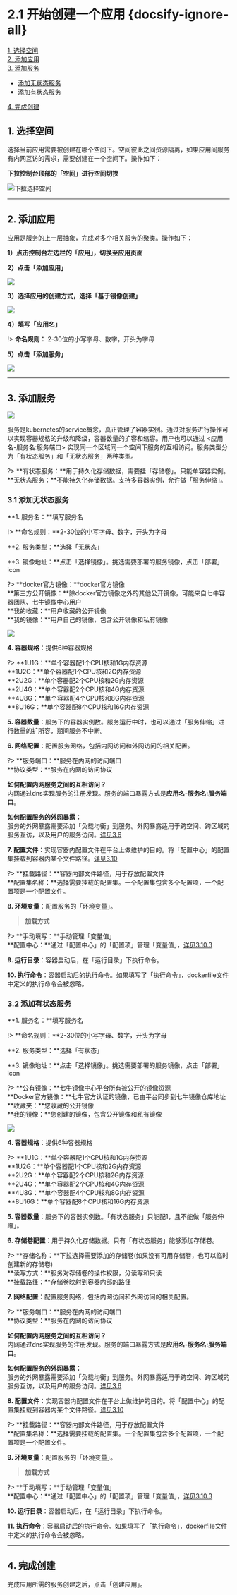 # 2.1 开始创建一个应用 {docsify-ignore-all}

[1. 选择空间](#jump1)    
[2. 添加应用](#jump2)    
[3. 添加服务](#jump3) 
   
- [添加无状态服务](#jump31)    
- [添加有状态服务](#jump32)

[4. 完成创建](#jump4)

## <span id="jump1">1. 选择空间</span>

选择当前应用需要被创建在哪个空间下。空间彼此之间资源隔离，如果应用间服务有内网互访的需求，需要创建在一个空间下。操作如下：  
 
**下拉控制台顶部的「空间」进行空间切换**

![下拉选择空间](_figures/quick-start/create-app-namespace.png)

***
## <span id="jump2">2. 添加应用</span>
应用是服务的上一层抽象，完成对多个相关服务的聚类。操作如下：

**1）点击控制台左边栏的「应用」，切换至应用页面**    
 
**2）点击「添加应用」**    

![](_figures/quick-start/create-app-1.png)

**3）选择应用的创建方式，选择「基于镜像创建」**    

![](_figures/quick-start/create-app-3.png)

**4）填写「应用名」**    
 
!> **命名规则：** 2-30位的小写字母、数字，开头为字母

**5）点击「添加服务」**

![](_figures/quick-start/create-app-4.png)  

***
## <span id="jump3">3. 添加服务</span>

![](_figures/quick-start/create-app-5.png) 

服务是kubernetes的service概念，真正管理了容器实例。通过对服务进行操作可以实现容器规格的升级和降级，容器数量的扩容和缩容。用户也可以通过 <应用名-服务名:服务端口> 实现同一个区域同一个空间下服务的互相访问。服务类型分为「有状态服务」和「无状态服务」两种类型。

?> **有状态服务：**用于持久化存储数据，需要挂「存储卷」。只能单容器实例。    
   **无状态服务：**不能持久化存储数据。支持多容器实例，允许做「服务伸缩」。

### <span id="jump31">3.1 添加无状态服务</span>

**1. 服务名：**填写服务名

!> **命名规则：**2-30位的小写字母、数字，开头为字母

**2. 服务类型：**选择「无状态」

**3. 镜像地址：**点击「选择镜像」。挑选需要部署的服务镜像，点击「部署」icon

?> **docker官方镜像：**docker官方镜像    
   **第三方公开镜像：**除docker官方镜像之外的其他公开镜像，可能来自七牛容器团队、七牛镜像中心用户    
   **我的收藏：**用户收藏的公开镜像    
   **我的镜像：**用户自己的镜像，包含公开镜像和私有镜像   
   
![](_figures/quick-start/create-app-images-center.png) 

**4. 容器规格**：提供6种容器规格

?> **1U1G：**单个容器配1个CPU核和1G内存资源  
   **1U2G：**单个容器配1个CPU核和2G内存资源  
   **2U2G：**单个容器配2个CPU核和2G内存资源  
   **2U4G：**单个容器配2个CPU核和4G内存资源    
   **4U8G：**单个容器配4个CPU核和8G内存资源    
   **8U16G：**单个容器配8个CPU核和16G内存资源      

**5. 容器数量**：服务下的容器实例数。服务运行中时，也可以通过「服务伸缩」进行数量的扩所容，期间服务不中断。

**6. 网络配置**：配置服务网络，包括内网访问和外网访问的相关配置。

?> **服务端口：**服务在内网的访问端口    
   **协议类型：**服务在内网的访问协议

**如何配置内网服务之间的互相访问？**    
内网通过dns实现服务的注册发现。服务的端口暴露方式是**应用名-服务名:服务端口**。

**如何配置服务的外网暴露：**    
服务的外网暴露需要添加「负载均衡」到服务。外网暴露适用于跨空间、跨区域的服务互访，以及用户的服务访问。[详见3.6](https://kirk-enterprise.github.io/kirk-docs/#/quick-start/cluster-app?id=span-idjump2222-服务的外网访问)

**7. 配置文件**：实现容器内配置文件在平台上做维护的目的。将「配置中心」的配置集挂载到容器内某个文件路径。[详见3.10](user-guide/configmap.md)

?> **挂载路径：**容器内部文件路径，用于存放配置文件    
   **配置集名称：**选择需要挂载的配置集。一个配置集包含多个配置项，一个配置项是一个配置文件。
      
**8. 环境变量**：配置服务的「环境变量」。

> **加载方式**

?> **手动填写：**手动管理「变量值」  
   **配置中心：**通过「配置中心」的「配置项」管理「变量值」，[详见3.10.3](https://kirk-enterprise.github.io/kirk-docs/#/user-guide/configmap?id=_3103-环境变量中的应用)

**9. 运行目录**：容器启动后，在「运行目录」下执行命令。

**10. 执行命令**：容器启动后的执行命令。如果填写了「执行命令」，dockerfile文件中定义的执行命令会被忽略。

### <span id="jump32">3.2 添加有状态服务</span>

**1. 服务名：**填写服务名

!> **命名规则：**2-30位的小写字母、数字，开头为字母

**2. 服务类型：**选择「有状态」

**3. 镜像地址：**点击「选择镜像」。挑选需要部署的服务镜像，点击「部署」icon

?> **公有镜像：**七牛镜像中心平台所有被公开的镜像资源    
   **Docker官方镜像：**七牛官方认证的镜像，已由平台同步到七牛镜像仓库地址    
   **收藏夹：**您收藏的公开镜像    
   **我的镜像：**您创建的镜像，包含公开镜像和私有镜像   

![](_figures/quick-start/create-app-images-center.png) 

**4. 容器规格**：提供6种容器规格

?> **1U1G：**单个容器配1个CPU核和1G内存资源  
   **1U2G：**单个容器配1个CPU核和2G内存资源  
   **2U2G：**单个容器配2个CPU核和2G内存资源  
   **2U4G：**单个容器配2个CPU核和4G内存资源    
   **4U8G：**单个容器配4个CPU核和8G内存资源    
   **8U16G：**单个容器配8个CPU核和16G内存资源      

**5. 容器数量**：服务下的容器实例数。「有状态服务」只能配1，且不能做「服务伸缩」。

**6. 存储卷配置**：用于持久化存储数据。只有「有状态服务」能够添加存储卷。

?> **存储名称：**下拉选择需要添加的存储卷(如果没有可用存储卷，也可以临时创建新的存储卷)    
   **读写方式：**服务对存储卷的操作权限，分读写和只读   
   **挂载路径：**存储卷映射到容器内部的路径       

**7. 网络配置**：配置服务网络，包括内网访问和外网访问的相关配置。

?> **服务端口：**服务在内网的访问端口    
   **协议类型：**服务在内网的访问协议

**如何配置内网服务之间的互相访问？**    
内网通过dns实现服务的注册发现。服务的端口暴露方式是**应用名-服务名:服务端口**。

**如何配置服务的外网暴露：**    
服务的外网暴露需要添加「负载均衡」到服务。外网暴露适用于跨空间、跨区域的服务互访，以及用户的服务访问。[详见3.6](user-guide/loadbalance.md)

**8. 配置文件**：实现容器内配置文件在平台上做维护的目的。将「配置中心」的配置集挂载到容器内某个文件路径。[详见3.10](user-guide/configmap.md)

?> **挂载路径：**容器内部文件路径，用于存放配置文件    
   **配置集名称：**选择需要挂载的配置集。一个配置集包含多个配置项，一个配置项是一个配置文件。
      
**9. 环境变量**：配置服务的「环境变量」。

> **加载方式**

?> **手动填写：**手动管理「变量值」  
   **配置中心：**通过「配置中心」的「配置项」管理「变量值」，[详见3.10.3](https://kirk-enterprise.github.io/kirk-docs/#/user-guide/configmap?id=_3103-环境变量中的应用)

**10. 运行目录**：容器启动后，在「运行目录」下执行命令。

**11. 执行命令**：容器启动后的执行命令。如果填写了「执行命令」，dockerfile文件中定义的执行命令会被忽略。

***
## <span id="jump4">4. 完成创建</span>

完成应用所需的服务创建之后，点击「创建应用」。